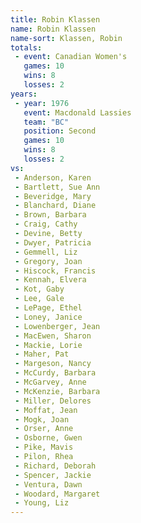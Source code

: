 ```yaml
---
title: Robin Klassen
name: Robin Klassen
name-sort: Klassen, Robin
totals:
 - event: Canadian Women's
   games: 10
   wins: 8
   losses: 2
years:
 - year: 1976
   event: Macdonald Lassies
   team: "BC"
   position: Second
   games: 10
   wins: 8
   losses: 2
vs:
 - Anderson, Karen
 - Bartlett, Sue Ann
 - Beveridge, Mary
 - Blanchard, Diane
 - Brown, Barbara
 - Craig, Cathy
 - Devine, Betty
 - Dwyer, Patricia
 - Gemmell, Liz
 - Gregory, Joan
 - Hiscock, Francis
 - Kennah, Elvera
 - Kot, Gaby
 - Lee, Gale
 - LePage, Ethel
 - Loney, Janice
 - Lowenberger, Jean
 - MacEwen, Sharon
 - Mackie, Lorie
 - Maher, Pat
 - Margeson, Nancy
 - McCurdy, Barbara
 - McGarvey, Anne
 - McKenzie, Barbara
 - Miller, Delores
 - Moffat, Jean
 - Mogk, Joan
 - Orser, Anne
 - Osborne, Gwen
 - Pike, Mavis
 - Pilon, Rhea
 - Richard, Deborah
 - Spencer, Jackie
 - Ventura, Dawn
 - Woodard, Margaret
 - Young, Liz
---
```

